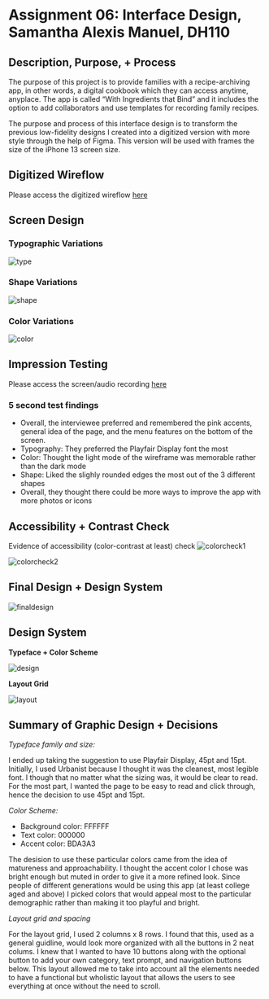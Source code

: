 # Assignment 06: Interface Design, Samantha Alexis Manuel, DH110


## Description, Purpose, + Process
The purpose of this project is to provide families with a recipe-archiving app, in other words, a digital cookbook which they can access anytime, anyplace. The app is called “With Ingredients that Bind” and it includes the option to add collaborators and use templates for recording family recipes. 


The purpose and process of this interface design is to transform the previous low-fidelity designs I created into a digitized version with more style through the help of Figma. This version will be used with frames the size of the iPhone 13 screen size. 


## Digitized Wireflow 
Please access the digitized wireflow [here](https://www.figma.com/file/4KN1fCa5r7IX7vht8ZwpEG/DH110---Assignment-06?type=design&node-id=0-1&t=PHL7AGLXS4tTG3DZ-0)


## Screen Design 
### Typographic Variations 
![type](typographicvariations.jpg)
### Shape Variations 
![shape](shapevariations.jpg)
### Color Variations 
![color](colorvariations.jpg)


## Impression Testing 
Please access the screen/audio recording [here]()

### 5 second test findings 
* Overall, the interviewee preferred and remembered the pink accents, general idea of the page, and the menu features on the bottom of the screen.
* Typography: They preferred the Playfair Display font the most
* Color: Thought the light mode of the wireframe was memorable rather than the dark mode
* Shape: Liked the slighly rounded edges the most out of the 3 different shapes 
* Overall, they thought there could be more ways to improve the app with more photos or icons 



## Accessibility + Contrast Check 
Evidence of accessibility (color-contrast at least) check
![colorcheck1](colorcon1.jpg)

![colorcheck2](colorcon2.jpg)


## Final Design + Design System 
![finaldesign](finaldesign.jpg)


## Design System 
**Typeface + Color Scheme**

![design](design.jpg)



**Layout Grid**

![layout](design2.jpg)


## Summary of Graphic Design + Decisions

*Typeface family and size:* 

I ended up taking the suggestion to use Playfair Display, 45pt and 15pt. Initially, I used Urbanist because I thought it was the cleanest, most legible font. I though that no matter what the sizing was, it would be clear to read. For the most part, I wanted the page to be easy to read and click through, hence the decision to use 45pt and 15pt. 

*Color Scheme:* 
* Background color: FFFFFF
* Text color: 000000
* Accent color: BDA3A3

The desision to use these particular colors came from the idea of matureness and approachability. I thought the accent color I chose was bright enough but muted in order to give it a more refined look. Since people of different generations would be using this app (at least college aged and above) I picked colors that would appeal most to the particular demographic rather than making it too playful and bright. 

*Layout grid and spacing*

For the layout grid, I used 2 columns x 8 rows. I found that this, used as a general guidline, would look more organized with all the buttons in 2 neat colums. I knew that I wanted to have 10 buttons along with the optional button to add your own category, text prompt, and navigation buttons below. This layout allowed me to take into account all the elements needed to have a functional but wholistic layout that allows the users to see everything at once without the need to scroll. 











